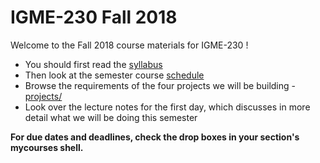 # IGME-230 Fall 2018
Welcome to the Fall 2018 course materials for IGME-230 !
- You should first read the [syllabus](syllabus.md)
- Then look at the semester course [schedule](schedule.md)
- Browse the requirements of the four projects we will be building - [projects/](./projects/)
- Look over the lecture notes for the first day, which discusses in more detail what we will be doing this semester []()

**For due dates and deadlines, check the drop boxes in your section's mycourses shell.**
